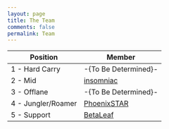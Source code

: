 ```yaml
---
layout: page
title: The Team
comments: false
permalink: Team
---
```


|Position|Member|
|---|---|
|1 - Hard Carry|-{To Be Determined}-|
|2 - Mid|[insomniac](Team/insomniac)|
|3 - Offlane|-{To Be Determined}-|
|4 - Jungler/Roamer|[PhoenixSTAR](Team/PhoenixSTAR)|
|5 - Support|[BetaLeaf](Team/BetaLeaf)|